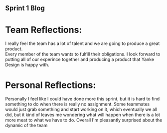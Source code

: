 ## Sprint 1 Blog

# Team Reflections:
I really feel the team has a lot of talent and we are going to produce a great product.  
Every member of the team wants to fulfill their obligations.  I look forward to putting all 
of our experince together and producing a product that Yanke Design is happy with.

# Personal Reflections:
Personally I feel like I could have done more this sprint, but it is hard to find something 
to do when there is really no assignment.  Some teammates would just grab something and start 
working on it, which eventually we all did, but it kind of leaves me wondering what will 
happen when there is a lot more meat to what we have to do.  Overall I'm pleasantly surprised 
about the dynamic of the team
